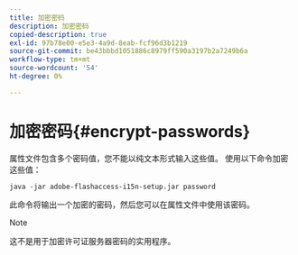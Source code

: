 ```yaml
---
title: 加密密码
description: 加密密码
copied-description: true
exl-id: 97b78e00-e5e3-4a9d-8eab-fcf96d3b1219
source-git-commit: be43bbbd1051886c8979ff590a3197b2a7249b6a
workflow-type: tm+mt
source-wordcount: '54'
ht-degree: 0%

---
```


# 加密密码{#encrypt-passwords}

属性文件包含多个密码值，您不能以纯文本形式输入这些值。 使用以下命令加密这些值：

`java -jar adobe-flashaccess-i15n-setup.jar password`

此命令将输出一个加密的密码，然后您可以在属性文件中使用该密码。

>[!NOTE]
>这不是用于加密许可证服务器密码的实用程序。
